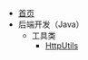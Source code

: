<!-- docs/_sidebar.md -->

* [首页](/)
* 后端开发（Java）
  * 工具类
    * [HttpUtils](backend_dev/utils/http_utils.md)